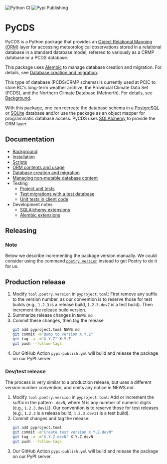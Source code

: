 ![Python CI](https://github.com/pacificclimate/pycds/workflows/Python%20CI/badge.svg)
![Pypi Publishing](https://github.com/pacificclimate/pycds/workflows/Pypi%20Publishing/badge.svg)

# PyCDS

PyCDS is a Python package that provides an
[Object Relational Mapping (ORM)](http://en.wikipedia.org/wiki/Object-relational_mapping)
layer for accessing meteorological observations stored in a relational 
database in a standard database model, referred to variously as a CRMP 
database or a PCDS database.

This package uses [Alembic](https://alembic.sqlalchemy.org/) to manage 
database creation and migration. For details, 
see [Database creation and migration](docs/database-maintenance.md).

This type of database (PCDS/CRMP schema) is currently used at 
PCIC to store BC's long-term weather archive, the Provincial Climate Data 
Set (PCDS), and the Northern Climate Database (Metnorth). For details, see 
[Background](docs/background.md).

With this package, one can recreate the database schema in a
[PostgreSQL](http://www.postgresql.org) or [SQLite](http://www.sqlite.org)
database and/or use the package as an object mapper for programmatic database 
access. PyCDS uses [SQLAlchemy](http://www.sqlalchemy.org) to provide the 
ORM layer.

## Documentation

- [Background](docs/background.md)
- [Installation](docs/installation.md)
- [Scripts](docs/scripts.md)
- [ORM contents and usage](docs/orm.md)
- [Database creation and migration](docs/database-maintenance.md)
- [Managing non-mutable database content](docs/managing-non-mutable.md)
- Testing
    - [Project unit tests](docs/project-unit-tests.md)
    - [Test migrations with a test database](docs/test-migrations.md)
    - [Unit tests in client code](docs/unit-tests-in-client-code.md)
- Development notes
  - [SQLAlchemy extensions](docs/sqlalchemy-extensions.md)
  - [Alembic extensions](docs/alembic-extensions.md)

## Releasing

### Note

Below we describe incrementing the package version manually. We could consider 
using the command 
[`poetry version`](https://python-poetry.org/docs/cli/#version) 
instead to get Poetry to do it for us.

## Production release

1. Modify `tool.poetry.version` in `pyproject.toml`: First remove any suffix
   to the version number, as our convention is to reserve those for test builds
   (e.g., `1.2.3` is a release build, `1.2.3.dev7` is a test build).
   Then increment the release build version.
1. Summarize release changes in `NEWS.md`
1. Commit these changes, then tag the release
   ```bash
   git add pyproject.toml NEWS.md
   git commit -m"Bump to version X.Y.Z"
   git tag -a -m"X.Y.Z" X.Y.Z
   git push --follow-tags
   ```
1. Our GitHub Action `pypi-publish.yml` will build and release the package 
   on our PyPI server.

### Dev/test release

The process is very similar to a production release, but uses a different
version number convention, and omits any notice in NEWS.md.

1. Modify `tool.poetry.version` in `pyproject.toml`: Add or increment the suffix
   in the pattern `.devN`, where N is any number of numeric digits (e.g., `1.2.3.dev11`).
   Our convention is to reserve those for test releases
   (e.g., `1.2.3` is a release build, `1.2.3.dev11` is a test build).
2. Commit changes and tag the release:
   ```bash
   git add pyproject.toml
   git commit -m"Create test version X.Y.Z.devN"
   git tag -a -m"X.Y.Z.devN" X.Y.Z.devN
   git push --follow-tags
   ```
1. Our GitHub Action `pypi-publish.yml` will build and release the package
   on our PyPI server.
